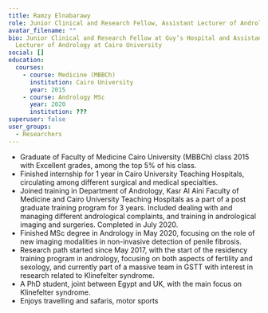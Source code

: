 ```yaml
---
title: Ramzy Elnabarawy
role: Junior Clinical and Research Fellow, Assistant Lecturer of Andrology
avatar_filename: ""
bio: Junior Clinical and Research Fellow at Guy’s Hospital and Assistant
  Lecturer of Andrology at Cairo University
social: []
education:
  courses:
    - course: Medicine (MBBCh)
      institution: Cairo University
      year: 2015
    - course: Andrology MSc
      year: 2020
      institution: ???
superuser: false
user_groups:
  - Researchers
---
```

* Graduate of Faculty of Medicine Cairo University (MBBCh) class 2015 with Excellent grades, among the top 5% of his class.
* Finished internship for 1 year in Cairo University Teaching Hospitals, circulating among different surgical and medical specialties.
* Joined training in Department of Andrology, Kasr Al Aini Faculty of Medicine and Cairo University Teaching Hospitals as a part of a post graduate training program for 3 years. Included dealing with and managing different andrological complaints, and training in andrological imaging and surgeries. Completed in July 2020.
* Finished MSc degree in Andrology in May 2020, focusing on the role of new imaging modalities in non-invasive detection of penile fibrosis.
* Research path started since May 2017, with the start of the residency training program in andrology, focusing on both aspects of fertility and sexology, and currently part of a massive team in GSTT with interest in research related to Klinefelter syndrome.
* A PhD student, joint between Egypt and UK, with the main focus on Klinefelter syndrome.
* Enjoys travelling and safaris, motor sports